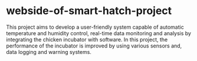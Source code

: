 # webside-of-smart-hatch-project
This project aims to develop a user-friendly system capable of automatic temperature and humidity control, real-time data monitoring and analysis by integrating the chicken incubator with software. In this project, the performance of the incubator is improved by using various sensors and, data logging and warning systems.
